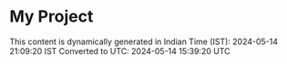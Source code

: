 # My Project

This content is dynamically generated in Indian Time (IST): 2024-05-14 21:09:20 IST
Converted to UTC: 2024-05-14 15:39:20 UTC
